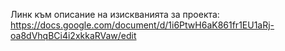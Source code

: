 Линк към описание на изискванията за проекта:  
https://docs.google.com/document/d/1i6PtwH6aK861fr1EU1aRj-oa8dVhqBCi4i2xkkaRVaw/edit
